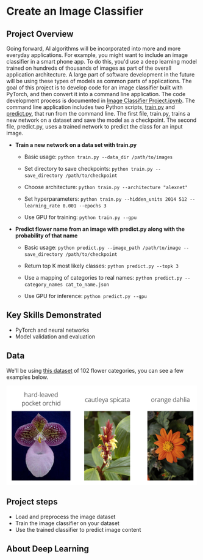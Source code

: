 # Create an Image Classifier

## Project Overview
Going forward, AI algorithms will be incorporated into more and more everyday applications. For example, you might want to include an image classifier in a smart phone app. To do this, you'd use a deep learning model trained on hundreds of thousands of images as part of the overall application architecture. A large part of software development in the future will be using these types of models as common parts of applications. The goal of this project is to develop code for an image classifier built with PyTorch, and then convert it into a command line application. The code development process is documented in [Image Classifier Project.ipynb](https://github.com/iDataist/Create-an-Image-Classifier/blob/master/Image%20Classifier%20Project.ipynb). The command line application includes two Python scripts,  [train.py](https://github.com/iDataist/Create-an-Image-Classifier/blob/master/train.py) and [predict.py](https://github.com/iDataist/Create-an-Image-Classifier/blob/master/predict.py), that run from the command line. The first file, train.py, trains a new network on a dataset and save the model as a checkpoint. The second file, predict.py, uses a trained network to predict the class for an input image.

- **Train a new network on a data set with train.py**

  - Basic usage: ```python train.py --data_dir /path/to/images```

  - Set directory to save checkpoints: ```python train.py --save_directory /path/to/checkpoint```

  - Choose architecture: ```python train.py --architecture "alexnet"```

  - Set hyperparameters: ```python train.py --hidden_units 2014 512 --learning_rate 0.001 --epochs 3```

  - Use GPU for training: ```python train.py --gpu```

- **Predict flower name from an image with predict.py along with the probability of that name**

  - Basic usage: ```python predict.py --image_path /path/to/image --save_directory /path/to/checkpoint```

  - Return top K most likely classes: ```python predict.py --topk 3```

  - Use a mapping of categories to real names: ```python predict.py --category_names cat_to_name.json```

  - Use GPU for inference: ```python predict.py --gpu```

## Key Skills Demonstrated
- PyTorch and neural networks
- Model validation and evaluation

## Data

We'll be using [this dataset](http://www.robots.ox.ac.uk/~vgg/data/flowers/102/index.html) of 102 flower categories, you can see a few examples below.

<img src='assets/Flowers.png' width=500px>

## Project steps

- Load and preprocess the image dataset
- Train the image classifier on your dataset
- Use the trained classifier to predict image content

## About Deep Learning
